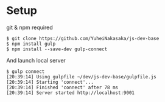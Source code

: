 # Setup

git & npm required

```
$ git clone https://github.com/YuheiNakasaka/js-dev-base
$ npm install gulp
$ npm install --save-dev gulp-connect
```

And launch local server

```
$ gulp connect
[20:39:14] Using gulpfile ~/dev/js-dev-base/gulpfile.js
[20:39:14] Starting 'connect'...
[20:39:14] Finished 'connect' after 78 ms
[20:39:14] Server started http://localhost:9001
```